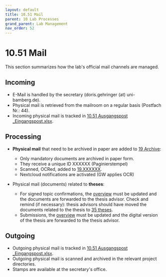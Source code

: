 ```yaml
---
layout: default
title: 10.51 Mail
parent: 10 Lab Processes
grand_parent: Lab Management
nav_order: 52
---
```


# 10.51 Mail

This section summarizes how the lab's official mail channels are managed.

## Incoming

- E-Mail is handled by the secretary (doris.gehringer (at) uni-bamberg.de).
- Physical mail is retrieved from the mailroom on a regular basis (Postfach Nr.: 44).
- Incoming physical mail is tracked in [10.51 Ausgangspost _Eingangspost.xlsx](https://nc-2272638881871040784.nextcloud-ionos.com/index.php/apps/files/?dir=/10-lab/10_processes/51_mail&fileid=8856).

## Processing

- **Physical mail** that need to be archived in paper are added to [19 Archive]([../19_archive.html](https://nc-2272638881871040784.nextcloud-ionos.com/index.php/apps/files/?dir=/10-lab/19_archive&fileid=62)):

  - Only mandatory documents are archived in paper form.
  - They receive a unique ID XXXXXX (Paginierstempel)
  - Scanned, OCRed, added to [19.XXXXXX](https://nc-2272638881871040784.nextcloud-ionos.com/index.php/apps/files/?dir=/10-lab/19_archive&fileid=62).
  - Nextcloud notifications are activated (GW applies OCR)

- Physical mail (documents) related to **theses**:

  - For signed topic confirmations, the [overview](https://nc-2272638881871040784.nextcloud-ionos.com/index.php/apps/files/?dir=/30-teaching/35_theses/000_overview&fileid=608) must be updated and the documents are forwarded to the thesis advisor. Check and remind (if necessary): thesis advisors should have moved the documents related to the thesis to [35 theses](https://nc-2272638881871040784.nextcloud-ionos.com/index.php/apps/files/?dir=/30-teaching/35_theses&fileid=124).
  - Submissions, the [overview](https://nc-2272638881871040784.nextcloud-ionos.com/index.php/apps/files/?dir=/30-teaching/35_theses/000_overview&fileid=608) must be updated and the digital version of the thesis are forwarded to the thesis advisor.

## Outgoing

- Outgoing physical mail is tracked in [10.51 Ausgangspost _Eingangspost.xlsx](https://nc-2272638881871040784.nextcloud-ionos.com/index.php/apps/files/?dir=/10-lab/10_processes/51_mail&fileid=8856).
- Outgoing physical mail is scanned and archived in the relevant project directories.
- Stamps are available at the secretary's office.
